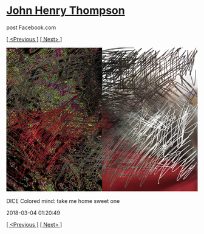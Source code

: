 # [John Henry Thompson](../README.md)
post Facebook.com

[[ <Previous ]](2018-03-06-4.md) [[ Next> ]](2018-03-03-1.md)

[![](../media/2018-03-04/Timeline-Photos-DICE-Colored-mind-take-me-home-sweet-one.jpg)](../README.md)

DICE Colored mind: take me home sweet one

2018-03-04 01:20:49

[[ <Previous ]](2018-03-06-4.md) [[ Next> ]](2018-03-03-1.md)